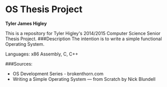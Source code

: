 OS Thesis Project
=================
**Tyler James Higley**

This is a repository for Tyler Higley's 2014/2015 Computer Science Senior Thesis Project. 
###Description
The intention is to write a simple functional Operating System. 

Languages: x86 Assembly, C, C++

###Sources:
- OS Development Series - brokenthorn.com
- Writing a Simple Operating System — from Scratch by Nick Blundell

